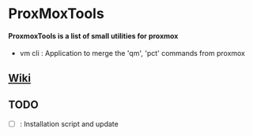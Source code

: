 # ProxMoxTools

#### ProxmoxTools is a list of small utilities for proxmox

- vm cli : Application to merge the 'qm', 'pct' commands from proxmox

## [Wiki](https://github.com/Xenxia/ProxmoxTool/wiki)

## TODO

- [ ] : Installation script and update
